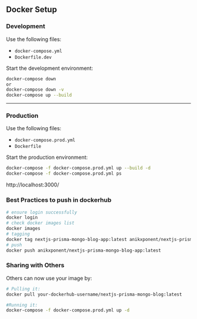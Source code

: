 ## Docker Setup

### Development

Use the following files:

- `docker-compose.yml`
- `Dockerfile.dev`

Start the development environment:

```bash
docker-compose down
or
docker-compose down -v
docker-compose up --build
```

---

### Production

Use the following files:

- `docker-compose.prod.yml`
- `Dockerfile`

Start the production environment:

```bash
docker-compose -f docker-compose.prod.yml up --build -d
docker-compose -f docker-compose.prod.yml ps
```

http://localhost:3000/

### Best Practices to push in dockerhub

```bash
# ensure login successfully
docker login
# check docker images list
docker images
# tagging
docker tag nextjs-prisma-mongo-blog-app:latest anikxponent/nextjs-prisma-mongo-blog-app:latest
# push
docker push anikxponent/nextjs-prisma-mongo-blog-app:latest
```

### Sharing with Others

Others can now use your image by:

```bash
# Pulling it:
docker pull your-dockerhub-username/nextjs-prisma-mongo-blog:latest
```

```bash
#Running it:
docker-compose -f docker-compose.prod.yml up -d
```
